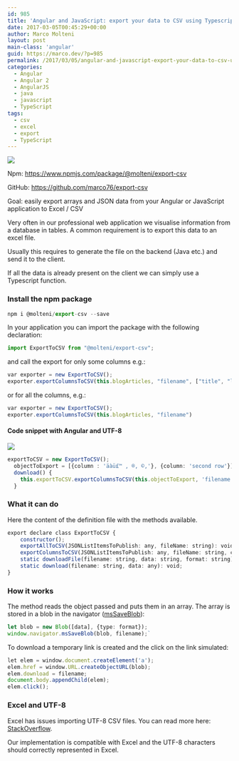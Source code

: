 ```yaml
---
id: 985
title: 'Angular and JavaScript: export your data to CSV using Typescript'
date: 2017-03-05T00:45:29+00:00
author: Marco Molteni
layout: post
main-class: 'angular'
guid: https://marco.dev/?p=985
permalink: /2017/03/05/angular-and-javascript-export-your-data-to-csv-using-typescript/
categories:
  - Angular
  - Angular 2
  - AngularJS
  - java
  - javascript
  - TypeScript
tags:
  - csv
  - excel
  - export
  - TypeScript
---
```


<img src="{{site.baseurl}}/assets/img/uploads/2017/03/excel.png" />

Npm: <https://www.npmjs.com/package/@molteni/export-csv>

GitHub: <https://github.com/marco76/export-csv>


Goal: easily export arrays and JSON data from your Angular or JavaScript application to Excel / CSV

Very often in our professional web application we visualise information from a database in tables. A common requirement is to export this data to an excel file.

Usually this requires to generate the file on the backend (Java etc.) and send it to the client.

If all the data is already present on the client we can simply use a Typescript function.

### Install the npm package

```typescript
npm i @molteni/export-csv --save
```

In your application you can import the package with the following declaration:

```typescript
import ExportToCSV from "@molteni/export-csv";
```

and call the export for only some columns e.g.:

```typescript
var exporter = new ExportToCSV();
exporter.exportColumnsToCSV(this.blogArticles, "filename", ["title", "link"]);
```

or for all the columns, e.g.:

```typescript
var exporter = new ExportToCSV();
exporter.exportColumnsToCSV(this.blogArticles, "filename")
```

#### Code snippet with Angular and UTF-8
<img src="{{site.baseurl}}/assets/img/uploads/excel_small.jpg" />

```typescript
exportToCSV = new ExportToCSV();
  objectToExport = [{column : 'äàü£™ , ®, ©,'}, {column: 'second row'}];
  download() {
    this.exportToCSV.exportColumnsToCSV(this.objectToExport, 'filename.csv', ['column']);
  }
```

### What it can do

Here the content of the definition file with the methods available.

```typescript
export declare class ExportToCSV {
    constructor();
    exportAllToCSV(JSONListItemsToPublish: any, fileName: string): void;
    exportColumnsToCSV(JSONListItemsToPublish: any, fileName: string, columns: string[]): void;
    static downloadFile(filename: string, data: string, format: string): void;
    static download(filename: string, data: any): void;
}
```

### How it works

The method reads the object passed and puts them in an array. The array is stored in a blob in the navigator ([msSaveBlob](https://msdn.microsoft.com/en-us/library/windows/apps/hh441122.aspx)):

```typescript
let blob = new Blob([data], {type: format});
window.navigator.msSaveBlob(blob, filename);`
```

To download a temporary link is created and the click on the link simulated:

```typescript
let elem = window.document.createElement('a');
elem.href = window.URL.createObjectURL(blob);
elem.download = filename;
document.body.appendChild(elem);
elem.click();
```

### Excel and UTF-8
Excel has issues importing UTF-8 CSV files. You can read more here: [StackOverflow](https://stackoverflow.com/questions/155097/microsoft-excel-mangles-diacritics-in-csv-files).

Our implementation is compatible with Excel and the UTF-8 characters should correctly represented in Excel.
